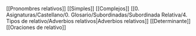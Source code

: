 [[Pronombres relativos]]
[[Simples]]
[[Complejos]]
[[0. Asignaturas/Castellano/0. Glosario/Subordinadas/Subordinada Relativa/4. Tipos de relativo/Adverbios relativos|Adverbios relativos]]
[[Determinante]]
[[Oraciones de relativo]]